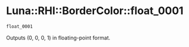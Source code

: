 # Luna::RHI::BorderColor::float_0001

```c++
float_0001
```

Outputs (0, 0, 0, 1) in floating-point format. 

